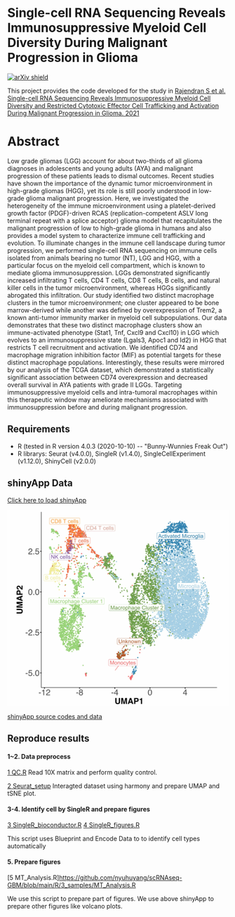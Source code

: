 # **Single-cell RNA Sequencing Reveals Immunosuppressive Myeloid Cell Diversity During Malignant Progression in Glioma**

[![arXiv shield](https://img.shields.io/badge/biorxiv-2021.09.24.461735-red.svg?style=flat)](https://www.biorxiv.org/content/10.1101/2021.09.24.461735v1.full)

This project provides the code developed for the study in [Rajendran S et al. Single-cell RNA Sequencing Reveals Immunosuppressive Myeloid Cell Diversity and Restricted Cytotoxic Effector Cell Trafficking and Activation During Malignant Progression in Glioma. 2021](https://www.biorxiv.org/content/10.1101/2021.09.24.461735v1.full)

# Abstract
Low grade gliomas (LGG) 
account for about two-thirds of all glioma diagnoses in adolescents and young adults (AYA) and malignant progression of these patients leads to dismal outcomes. Recent studies have shown the importance of the dynamic tumor microenvironment in high-grade gliomas (HGG), yet its role is still poorly understood in low-grade glioma malignant progression. Here, we investigated the heterogeneity of the immune microenvironment using a platelet-derived growth factor (PDGF)-driven RCAS (replication-competent ASLV long terminal repeat with a splice acceptor) glioma model that recapitulates the malignant progression of low to high-grade glioma in humans and also provides a model system to characterize immune cell trafficking and evolution. To illuminate changes in the immune cell landscape during tumor progression, we performed single-cell RNA sequencing on immune cells isolated from animals bearing no tumor (NT), LGG and HGG, with a particular focus on the myeloid cell compartment, which is known to mediate glioma immunosuppression. LGGs demonstrated significantly increased infiltrating T cells, CD4 T cells, CD8 T cells, B cells, and natural killer cells in the tumor microenvironment, whereas HGGs significantly abrogated this infiltration. Our study identified two distinct macrophage clusters in the tumor microenvironment; one cluster appeared to be bone marrow-derived while another was defined by overexpression of Trem2, a known anti-tumor immunity marker in myeloid cell subpopulations. Our data demonstrates that these two distinct macrophage clusters show an immune-activated phenotype (Stat1, Tnf, Cxcl9 and Cxcl10) in LGG which evolves to an immunosuppressive state (Lgals3, Apoc1 and Id2) in HGG that restricts T cell recruitment and activation. We identified CD74 and macrophage migration inhibition factor (MIF) as potential targets for these distinct macrophage populations. Interestingly, these results were mirrored by our analysis of the TCGA dataset, which demonstrated a statistically significant association between CD74 overexpression and decreased overall survival in AYA patients with grade II LGGs.   Targeting immunosuppressive myeloid cells and intra-tumoral macrophages within this therapeutic window may ameliorate mechanisms associated with immunosuppression before and during malignant progression.


## **Requirements**

* R (tested in R version 4.0.3 (2020-10-10) -- "Bunny-Wunnies Freak Out")
* R librarys: Seurat (v4.0.0), SingleR (v1.4.0), SingleCellExperiment (v1.12.0), ShinyCell (v2.0.0)

## **shinyApp Data**

[Click here to load shinyApp](https://weillcornellmed.shinyapps.io/3_samples_ShinyCell)

![](https://github.com/nyuhuyang/scRNAseq-GBM/blob/main/Figures/UMAP.jpg)

[shinyApp source codes and data](https://www.dropbox.com/sh/s7ewv1s5clmpjua/AAALKvlMATgbxhcrlDEhqiqqa)

## **Reproduce results**

#### **1~2. Data preprocess**
[1 QC.R](https://github.com/nyuhuyang/scRNAseq-GBM/blob/main/R/3_samples/QC.R)
Read 10X matrix and perform quality control.

[2 Seurat_setup](https://github.com/nyuhuyang/scRNAseq-GBM/blob/main/R/3_samples/Seurat_setup.R)
Interagted dataset using harmony and prepare UMAP and tSNE plot.

#### **3-4. Identify cell by SingleR and prepare figures**
[3 SingleR_bioconductor.R](https://github.com/nyuhuyang/scRNAseq-GBM/blob/main/R/3_samples/SingleR_bioconductor.R)
[4 SingleR_figures.R](https://github.com/nyuhuyang/scRNAseq-GBM/blob/main/R/3_samples/SingleR_figures.R)

This script uses Blueprint and Encode Data to to identify cell types automatically

#### **5. Prepare figures**
[5 MT_Analysis.R]https://github.com/nyuhuyang/scRNAseq-GBM/blob/main/R/3_samples/MT_Analysis.R

We use this script to prepare part of figures. We use above shinyApp to prepare other figures like volcano plots.
